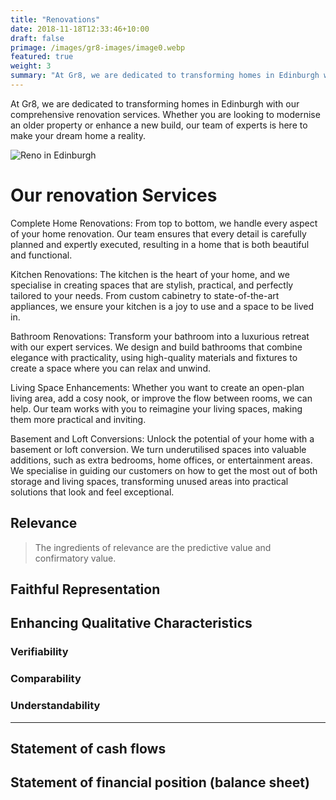 ```yaml
---
title: "Renovations"
date: 2018-11-18T12:33:46+10:00
draft: false
primage: /images/gr8-images/image0.webp
featured: true
weight: 3
summary: "At Gr8, we are dedicated to transforming homes in Edinburgh with our comprehensive renovation services. Whether you are looking to modernise an older property or enhance a new build, our team of experts is here to make your dream home a reality."
---
```


At Gr8, we are dedicated to transforming homes in Edinburgh with our comprehensive renovation services. Whether you are looking to modernise an older property or enhance a new build, our team of experts is here to make your dream home a reality.

<!--more-->

![Reno in Edinburgh](https://gr8constructionprojects.com/images/gr8-images/image0.jpg)

# Our renovation Services

Complete Home Renovations: From top to bottom, we handle every aspect of your home renovation. Our team ensures that every detail is carefully planned and expertly executed, resulting in a home that is both beautiful and functional.

Kitchen Renovations: The kitchen is the heart of your home, and we specialise in creating spaces that are stylish, practical, and perfectly tailored to your needs. From custom cabinetry to state-of-the-art appliances, we ensure your kitchen is a joy to use and a space to be lived in.

Bathroom Renovations: Transform your bathroom into a luxurious retreat with our expert services. We design and build bathrooms that combine elegance with practicality, using high-quality materials and fixtures to create a space where you can relax and unwind.

Living Space Enhancements: Whether you want to create an open-plan living area, add a cosy nook, or improve the flow between rooms, we can help. Our team works with you to reimagine your living spaces, making them more practical and inviting.

Basement and Loft Conversions: Unlock the potential of your home with a basement or loft conversion. We turn underutilised spaces into valuable additions, such as extra bedrooms, home offices, or entertainment areas. We specialise in guiding our customers on how to get the most out of both storage and living spaces, transforming unused areas into practical solutions that look and feel exceptional.

## Relevance

> The ingredients of relevance are the predictive value and confirmatory value.

## Faithful Representation

## Enhancing Qualitative Characteristics

### Verifiability

### Comparability

### Understandability

---

## Statement of cash flows

## Statement of financial position (balance sheet)

